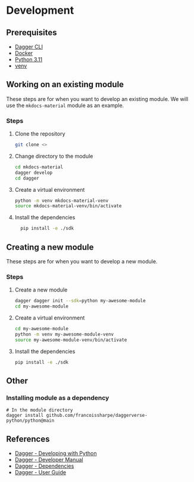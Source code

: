 # Development

## Prerequisites

- [Dagger CLI](https://docs.dagger.io/quickstart/729237/cli)
- [Docker](https://docs.docker.com/get-docker/)
- [Python 3.11](https://www.python.org/downloads/)
- [venv](https://docs.python.org/3/library/venv.html)

## Working on an existing module

These steps are for when you want to develop an existing module. We will use the `mkdocs-material` module as an example.

### Steps

1. Clone the repository

    ```bash
    git clone <>
    ```

2. Change directory to the module

    ```bash
    cd mkdocs-material
    dagger develop
   cd dagger
    ```

3. Create a virtual environment

    ```bash
    python -m venv mkdocs-material-venv
   source mkdocs-material-venv/bin/activate
    ```

4. Install the dependencies

    ```bash
      pip install -e ./sdk
    ```
   
## Creating a new module

These steps are for when you want to develop a new module.

### Steps

1. Create a new module

    ```bash
    dagger dagger init --sdk=python my-awesome-module
   cd my-awesome-module
    ```
   
2. Create a virtual environment

    ```bash
   cd my-awesome-module
    python -m venv my-awesome-module-venv
    source my-awesome-module-venv/bin/activate
     ```
   
3. Install the dependencies

    ```bash
    pip install -e ./sdk
    ```

## Other

### Installing module as a dependency

```shell
# In the module directory
dagger install github.com/francoissharpe/daggerverse-python/python@main
```

## References

- [Dagger - Developing with Python](https://docs.dagger.io/manuals/developer/python)
- [Dagger - Developer Manual](https://docs.dagger.io/manuals/developer)
- [Dagger - Dependencies](https://docs.dagger.io/manuals/developer/dependencies)
- [Dagger - User Guide](https://docs.dagger.io/manuals/user)